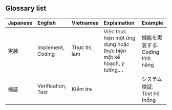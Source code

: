 ## Glossary list

|Japanese|English|Vietnames|Explaination|Example|
|:---|:---|:---|:---|:---|
|実装|Implement, Coding|Thực thi, làm|Việc thực hiện một ứng dụng hoặc thực hiện một kế hoạch, ý tưởng,...|機能を実装する: Coding tính năng|
|検証|Verification, Test|Kiểm tra||システム検証: Test hệ thống|
